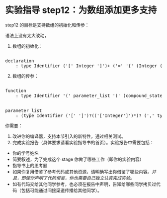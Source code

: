# 实验指导 step12：为数组添加更多支持
step12 的目标是支持数组的初始化和传参：

语法上没有太大改动，

1. 数组的初始化：

<pre id='vimCodeElement'><code></code>
<span class="SpecRuleStart">declaration</span>
<div class="changed"><span class="SpecRuleIndicator">    :</span> <span class="SpecRule">type</span> <span class="SpecToken">Identifier</span> <span class="SpecOperator">(</span><span class="SpecToken">'['</span> <span class="SpecToken">Integer</span> <span class="SpecToken">']'</span><span class="SpecOperator">)+</span> <span class="SpecOperator">(</span><span class="SpecToken">'='</span> <span class="SpecRule">'{' (Integer (',' Integer)*)? '}'</span><span class="SpecOperator">)?</span> <span class="SpecToken">';'</span>
</div></pre>


2. 数组的传参：

<pre id='vimCodeElement'><code></code><div class="changed">
<span class="SpecRuleStart">function</span>
<span class="SpecRuleIndicator">    :</span> <span class="SpecRule">type</span> <span class="SpecToken">Identifier</span> <span class="SpecToken">'('</span> <span class="SpecRule">parameter_list</span> <span class="SpecToken">')'</span> <span class="SpecOperator">(</span><span class="SpecRule">compound_statement</span> <span class="SpecOperator">|</span> <span class="SpecToken">';'</span><span class="SpecOperator">)</span>
</div>

<div class="changed"><span class="SpecRuleStart">parameter_list</span>
<span class="SpecRuleIndicator">    :</span> <span class="SpecOperator">(</span><span class="SpecRule">type</span> <span class="SpecToken">Identifier ('[' ']')?(('['Integer']')*)?</span> <span class="SpecOperator">(</span><span class="SpecToken">','</span> <span class="SpecRule">type</span> <span class="SpecToken">Identifier ('[' ']')?(('['Integer']')*)?</span><span class="SpecOperator">)*)?</span>
</div></pre>

你需要：
1. 改进你的编译器，支持本节引入的新特性，通过相关测试。
2. 完成实验报告（具体要求请看实验指导书的首页）。实验报告中需要包括：
  * 你的学号姓名
  * 简要叙述，为了完成这个 stage 你做了哪些工作（即你的实验内容）
  * 指导书上的思考题
  * 如果你复用借鉴了参考代码或其他资源，请明确写出你借鉴了哪些内容。*并且，即使你声明了代码借鉴，你也需要自己独立认真完成实验。*
  * 如有代码交给其他同学参考，也必须在报告中声明，告知给哪些同学拷贝过代码（包括可能通过间接渠道传播给其他同学）。